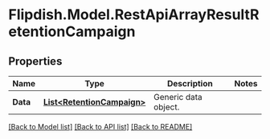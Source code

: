 # Flipdish.Model.RestApiArrayResultRetentionCampaign
## Properties

Name | Type | Description | Notes
------------ | ------------- | ------------- | -------------
**Data** | [**List&lt;RetentionCampaign&gt;**](RetentionCampaign.md) | Generic data object. | 

[[Back to Model list]](../README.md#documentation-for-models) [[Back to API list]](../README.md#documentation-for-api-endpoints) [[Back to README]](../README.md)

